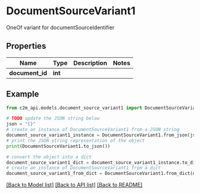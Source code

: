 # DocumentSourceVariant1

OneOf variant for documentSourceIdentifier

## Properties

Name | Type | Description | Notes
------------ | ------------- | ------------- | -------------
**document_id** | **int** |  | 

## Example

```python
from c2m_api.models.document_source_variant1 import DocumentSourceVariant1

# TODO update the JSON string below
json = "{}"
# create an instance of DocumentSourceVariant1 from a JSON string
document_source_variant1_instance = DocumentSourceVariant1.from_json(json)
# print the JSON string representation of the object
print(DocumentSourceVariant1.to_json())

# convert the object into a dict
document_source_variant1_dict = document_source_variant1_instance.to_dict()
# create an instance of DocumentSourceVariant1 from a dict
document_source_variant1_from_dict = DocumentSourceVariant1.from_dict(document_source_variant1_dict)
```
[[Back to Model list]](../README.md#documentation-for-models) [[Back to API list]](../README.md#documentation-for-api-endpoints) [[Back to README]](../README.md)


